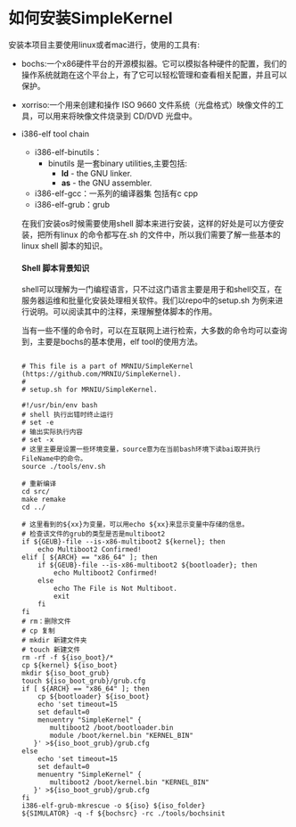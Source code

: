 # 如何安装SimpleKernel



安装本项目主要使用linux或者mac进行，使用的工具有:

- bochs:一个x86硬件平台的开源模拟器。它可以模拟各种硬件的配置，我们的操作系统就跑在这个平台上，有了它可以轻松管理和查看相关配置，并且可以保护。

- xorriso:一个用来创建和操作 ISO 9660 文件系统（光盘格式）映像文件的工具，可以用来将映像文件烧录到 CD/DVD 光盘中。

- i386-elf tool chain

  - i386-elf-binutils：
    - binutils 是一套binary utilities,主要包括:
      - **ld** - the GNU linker.
      - **as** - the GNU assembler.
  - i386-elf-gcc：一系列的编译器集 包括有c cpp
  - i386-elf-grub：grub

  

  在我们安装os时候需要使用shell 脚本来进行安装，这样的好处是可以方便安装，把所有linux 的命令都写在.sh 的文件中，所以我们需要了解一些基本的linux shell 脚本的知识。

  

  #### Shell 脚本背景知识

  shell可以理解为一门编程语言，只不过这门语言主要是用于和shell交互，在服务器运维和批量化安装处理相关软件。我们以repo中的setup.sh 为例来进行说明。可以阅读其中的注释，来理解整体脚本的作用。

  当有一些不懂的命令时，可以在互联网上进行检索，大多数的命令均可以查询到，主要是bochs的基本使用，elf tool的使用方法。

  ```shell
  
  # This file is a part of MRNIU/SimpleKernel (https://github.com/MRNIU/SimpleKernel).
  #
  # setup.sh for MRNIU/SimpleKernel.
  
  #!/usr/bin/env bash
  # shell 执行出错时终止运行
  # set -e
  # 输出实际执行内容
  # set -x
  # 这里主要是设置一些环境变量，source意为在当前bash环境下读bai取并执行FileName中的命令。
  source ./tools/env.sh
  
  # 重新编译
  cd src/
  make remake
  cd ../
  
  # 这里看到的${xx}为变量，可以用echo ${xx}来显示变量中存储的信息。
  # 检查该文件的grub的类型是否是multiboot2
  if ${GEUB}-file --is-x86-multiboot2 ${kernel}; then
      echo Multiboot2 Confirmed!
  elif [ ${ARCH} == "x86_64" ]; then
      if ${GEUB}-file --is-x86-multiboot2 ${bootloader}; then
          echo Multiboot2 Confirmed!
      else
          echo The File is Not Multiboot.
          exit
      fi
  fi
  # rm：删除文件
  # cp 复制
  # mkdir 新建文件夹
  # touch 新建文件
  rm -rf -f ${iso_boot}/*
  cp ${kernel} ${iso_boot}
  mkdir ${iso_boot_grub}
  touch ${iso_boot_grub}/grub.cfg
  if [ ${ARCH} == "x86_64" ]; then
      cp ${bootloader} ${iso_boot}
      echo 'set timeout=15
      set default=0
      menuentry "SimpleKernel" {
         multiboot2 /boot/bootloader.bin
         module /boot/kernel.bin "KERNEL_BIN"
     }' >${iso_boot_grub}/grub.cfg
  else
      echo 'set timeout=15
      set default=0
      menuentry "SimpleKernel" {
         multiboot2 /boot/kernel.bin "KERNEL_BIN"
     }' >${iso_boot_grub}/grub.cfg
  fi
  i386-elf-grub-mkrescue -o ${iso} ${iso_folder}
  ${SIMULATOR} -q -f ${bochsrc} -rc ./tools/bochsinit
  
  ```

  

